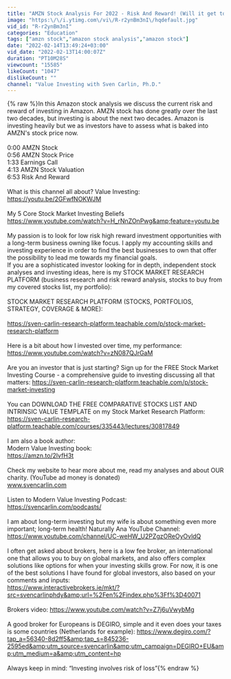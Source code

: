 ```yaml
---
title: "AMZN Stock Analysis For 2022 - Risk And Reward! (Will it get too big?)"
image: "https:\/\/i.ytimg.com\/vi\/R-r2ynBm3nI\/hqdefault.jpg"
vid_id: "R-r2ynBm3nI"
categories: "Education"
tags: ["amzn stock","amazon stock analysis","amazon stock"]
date: "2022-02-14T13:49:24+03:00"
vid_date: "2022-02-13T14:00:07Z"
duration: "PT10M28S"
viewcount: "15585"
likeCount: "1047"
dislikeCount: ""
channel: "Value Investing with Sven Carlin, Ph.D."
---
```

{% raw %}In this Amazon stock analysis we discuss the current risk and reward of investing in Amazon. AMZN stock has done greatly over the last two decades, but investing is about the next two decades. Amazon is investing heavily but we as investors have to assess what is baked into AMZN's stock price now.<br /><br />0:00 AMZN Stock<br />0:56 AMZN Stock Price<br />1:33 Earnings Call<br />4:13 AMZN Stock Valuation<br />6:53 Risk And Reward<br /><br />What is this channel all about? Value Investing: <br /><a rel="nofollow" target="blank" href="https://youtu.be/2GFwfNOKWJM">https://youtu.be/2GFwfNOKWJM</a><br /><br />My 5 Core Stock Market Investing Beliefs<br /><a rel="nofollow" target="blank" href="https://www.youtube.com/watch?v=H_rNnZOnPwg&amp;feature=youtu.be">https://www.youtube.com/watch?v=H_rNnZOnPwg&amp;feature=youtu.be</a><br /><br />My passion is to look for low risk high reward investment opportunities with a long-term business owning like focus. I apply my accounting skills and investing experience in order to find the best businesses to own that offer the possibility to lead me towards my financial goals. <br />If you are a sophisticated investor looking for in depth, independent stock analyses and investing ideas, here is my STOCK MARKET RESEARCH PLATFORM (business research and risk reward analysis, stocks to buy from my covered stocks list, my portfolio):<br /><br />STOCK MARKET RESEARCH PLATFORM (STOCKS, PORTFOLIOS, STRATEGY, COVERAGE &amp; MORE):<br /><br /><a rel="nofollow" target="blank" href="https://sven-carlin-research-platform.teachable.com/p/stock-market-research-platform">https://sven-carlin-research-platform.teachable.com/p/stock-market-research-platform</a><br /><br />Here is a bit about how I invested over time, my performance:<br /><a rel="nofollow" target="blank" href="https://www.youtube.com/watch?v=zN087QJrGaM">https://www.youtube.com/watch?v=zN087QJrGaM</a><br /><br />Are you an investor that is just starting? Sign up for the FREE Stock Market Investing Course - a comprehensive guide to investing discussing all that matters: <a rel="nofollow" target="blank" href="https://sven-carlin-research-platform.teachable.com/p/stock-market-investing">https://sven-carlin-research-platform.teachable.com/p/stock-market-investing</a><br /><br />You can DOWNLOAD THE FREE COMPARATIVE STOCKS LIST AND INTRINSIC VALUE TEMPLATE on my Stock Market Research Platform:<br /><a rel="nofollow" target="blank" href="https://sven-carlin-research-platform.teachable.com/courses/335443/lectures/30817849">https://sven-carlin-research-platform.teachable.com/courses/335443/lectures/30817849</a><br /><br />I am also a book author:<br />Modern Value Investing book:<br /><a rel="nofollow" target="blank" href="https://amzn.to/2lvfH3t">https://amzn.to/2lvfH3t</a><br /><br />Check my website to hear more about me, read my analyses and about OUR charity. (YouTube ad money is donated)<br />www.svencarlin.com<br /><br />Listen to Modern Value Investing Podcast:<br /><a rel="nofollow" target="blank" href="https://svencarlin.com/podcasts/">https://svencarlin.com/podcasts/</a><br /><br />I am about long-term investing but my wife is about something even more important; long-term health! Naturally Ana YouTube Channel: <a rel="nofollow" target="blank" href="https://www.youtube.com/channel/UC-weHW_U2PZgzOReOyOvldQ">https://www.youtube.com/channel/UC-weHW_U2PZgzOReOyOvldQ</a><br /><br />I often get asked about brokers, here is a low fee broker, an international one that allows you to buy on global markets, and also offers complex solutions like options for when your investing skills grow. For now, it is one of the best solutions I have found for global investors, also based on your comments and inputs:<br /> <a rel="nofollow" target="blank" href="https://www.interactivebrokers.ie/mkt/?src=svencarlinphdy&amp;url=%2Fen%2Findex.php%3Ff%3D40071">https://www.interactivebrokers.ie/mkt/?src=svencarlinphdy&amp;url=%2Fen%2Findex.php%3Ff%3D40071</a><br /><br />Brokers video: <a rel="nofollow" target="blank" href="https://www.youtube.com/watch?v=Z7j6uVwybMg">https://www.youtube.com/watch?v=Z7j6uVwybMg</a><br /><br />A good broker for Europeans is DEGIRO, simple and it even does your taxes is some countries (Netherlands for example): <a rel="nofollow" target="blank" href="https://www.degiro.com/?tap_a=56340-8d2ff5&amp;tap_s=845236-2595ed&amp;utm_source=svencarlin&amp;utm_campaign=DEGIRO+EU&amp;utm_medium=a&amp;utm_content=hp">https://www.degiro.com/?tap_a=56340-8d2ff5&amp;tap_s=845236-2595ed&amp;utm_source=svencarlin&amp;utm_campaign=DEGIRO+EU&amp;utm_medium=a&amp;utm_content=hp</a><br /><br />Always keep in mind: “Investing involves risk of loss”{% endraw %}
